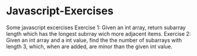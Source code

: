 # Javascript-Exercises
Some javascript excercises
Exercise 1: Given an int array, return subarray length which has the longest subrray wich more adjacent items. 
Exercise 2: Given an int array and a int value, find the the number of subarrays with length 3, which, when are added, are minor than the given int value.
